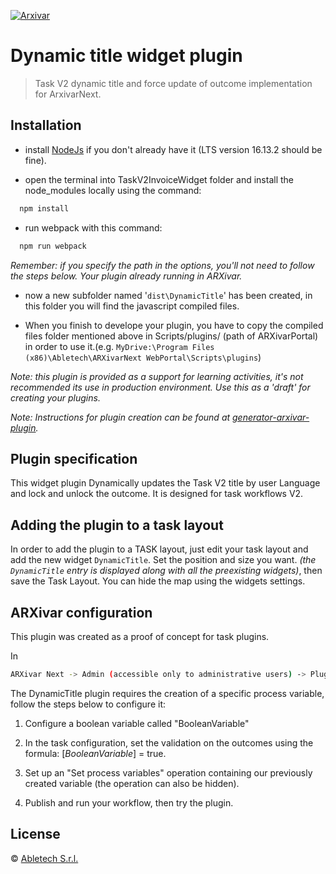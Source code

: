 [![Arxivar](http://portal.arxivar.it/download/resources/loghi/Logo-ARXivar_orizzontale-nero.png)](http://www.arxivar.it/)

# Dynamic title  widget plugin

> Task V2 dynamic title and force update of outcome implementation for ArxivarNext.

## Installation

- install [NodeJs](https://nodejs.org/en/) if you don't already have it (LTS version 16.13.2 should be fine).

- open the terminal into TaskV2InvoiceWidget folder and install the node_modules locally using the command:

```bash
  npm install
```

- run webpack with this command:

```bash
  npm run webpack
```

_Remember: if you specify the path in the options, you'll not need to follow the steps below. Your plugin already running in ARXivar._

- now a new subfolder named '`dist\DynamicTitle`' has been created, in this folder you will find the javascript compiled files.

- When you finish to develope your plugin, you have to copy the compiled files folder mentioned above in Scripts/plugins/ (path of ARXivarPortal) in order to use it.(e.g. `MyDrive:\Program Files (x86)\Abletech\ARXivarNext WebPortal\Scripts\plugins`)

_Note: this plugin is provided as a support for learning activities, it's not recommended its use in production environment. Use this as a 'draft' for creating your plugins._

_Note: Instructions for plugin creation can be found at [generator-arxivar-plugin](https://github.com/Arxivar/PluginGenerator/blob/master/README.md)._

## Plugin specification

This widget plugin Dynamically updates the Task V2 title by user Language and lock and unlock the outcome. It is designed for task workflows V2.

## Adding the plugin to a task layout

In order to add the plugin to a TASK layout, just edit your task layout and add the new widget `DynamicTitle`. Set the position and size you want.
_(the `DynamicTitle` entry is displayed along with all the preexisting widgets)_, then save the Task Layout. You can hide the map using the widgets settings.


## ARXivar configuration

This plugin was created as a proof of concept for task plugins.

In
```sh
ARXivar Next -> Admin (accessible only to administrative users) -> Plugins manager
```

The DynamicTitle plugin requires the creation of a specific process variable, follow the steps below to configure it:

1. Configure a boolean variable called "BooleanVariable"

2. In the task configuration, set the validation on the outcomes using the formula: [$BooleanVariable$] = true.

3. Set up an "Set process variables" operation containing our previously created variable (the operation can also be hidden).

4. Publish and run your workflow, then try the plugin.


## License

 © [Abletech S.r.l.](http://www.arxivar.it/)


